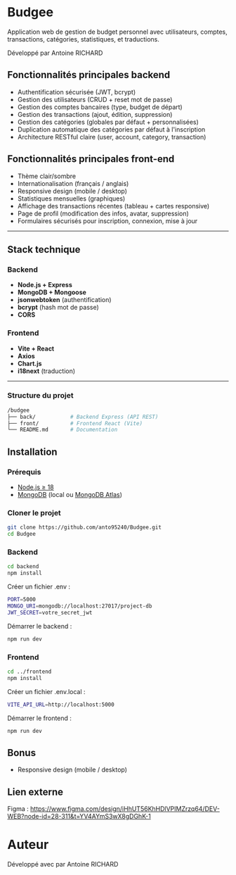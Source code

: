 # Budgee

Application web de gestion de budget personnel avec utilisateurs, comptes, transactions, catégories, statistiques, et traductions.


Développé par Antoine RICHARD

## Fonctionnalités principales backend

- Authentification sécurisée (JWT, bcrypt)
- Gestion des utilisateurs (CRUD + reset mot de passe)
- Gestion des comptes bancaires (type, budget de départ)
- Gestion des transactions (ajout, édition, suppression)
- Gestion des catégories (globales par défaut + personnalisées)
- Duplication automatique des catégories par défaut à l'inscription
- Architecture RESTful claire (user, account, category, transaction)

## Fonctionnalités principales front-end

- Thème clair/sombre
- Internationalisation (français / anglais)
- Responsive design (mobile / desktop)
- Statistiques mensuelles (graphiques)
- Affichage des transactions récentes (tableau + cartes responsive)
- Page de profil (modification des infos, avatar, suppression)
- Formulaires sécurisés pour inscription, connexion, mise à jour

---

## Stack technique

### Backend

- **Node.js + Express**
- **MongoDB + Mongoose**
- **jsonwebtoken** (authentification)
- **bcrypt** (hash mot de passe)
- **CORS**

### Frontend

- **Vite + React**
- **Axios**
- **Chart.js**
- **i18next** (traduction)

---

### Structure du projet
```bash
/budgee
├── back/           # Backend Express (API REST)
├── front/          # Frontend React (Vite)
└── README.md       # Documentation
```

## Installation

### Prérequis

- [Node.js ≥ 18](https://nodejs.org/)
- [MongoDB](https://www.mongodb.com/try/download/community) (local ou [MongoDB Atlas](https://www.mongodb.com/cloud/atlas))

### Cloner le projet

```bash
git clone https://github.com/anto95240/Budgee.git
cd Budgee
```

### Backend
```bash
cd backend
npm install
```

Créer un fichier .env :
```bash
PORT=5000
MONGO_URI=mongodb://localhost:27017/project-db
JWT_SECRET=votre_secret_jwt
```

Démarrer le backend :
```bash
npm run dev
```

### Frontend
```bash
cd ../frontend
npm install
```

Créer un fichier .env.local :
```bash
VITE_API_URL=http://localhost:5000
```

Démarrer le frontend :
```bash
npm run dev
```

## Bonus

- Responsive design (mobile / desktop)

## Lien externe

Figma : https://www.figma.com/design/iHhUT56KhHDlVPIMZrzq64/DEV-WEB?node-id=28-311&t=YV4AYmS3wX8gDGhK-1

# Auteur
Développé avec par Antoine RICHARD
